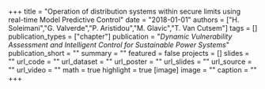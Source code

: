 +++
title = "Operation of distribution systems within secure limits using real-time Model Predictive Control"
date = "2018-01-01"
authors = ["H. Soleimani","G. Valverde","P. Aristidou","M. Glavic","T. Van Cutsem"]
tags = []
publication_types = ["chapter"]
publication = "_Dynamic Vulnerability Assessment and Intelligent Control for Sustainable Power Systems_"
publication_short = ""
summary = ""
featured = false
projects = []
slides = ""
url_code = ""
url_dataset = ""
url_poster = ""
url_slides = ""
url_source = ""
url_video = ""
math = true
highlight = true
[image]
image = ""
caption = ""
+++

